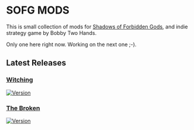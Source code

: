 # SOFG MODS

This is small collection of mods for  [Shadows of Forbidden Gods](https://store.steampowered.com/app/1741640/Shadows_of_Forbidden_Gods/), and indie strategy game by Bobby Two Hands.

Only one here right now. Working on the next one ;-).

## Latest Releases ##

### [Witching](https://github.com/kilfour/SOFG-Mods/wiki/Witching)  ###

[![Version](https://img.shields.io/badge/Version-v0.2.1-purple)](https://github.com/kilfour/SOFG-Witching-Mod/releases/tag/v0.2.1)

### [The Broken](https://github.com/kilfour/SOFG-Mods/wiki/TheBroken)  ###

[![Version](https://img.shields.io/badge/Version-v0.1.0-purple)](https://github.com/kilfour/SOFG-Witching-Mod/releases/tag/TheBrokenv0.1.0)